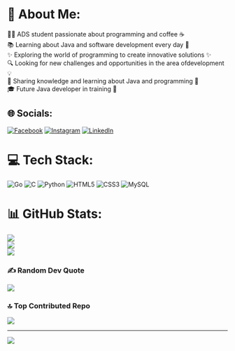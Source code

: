 # 💫 About Me:
👨‍💻 ADS student passionate about programming and coffee ☕ <br>
📚 Learning about Java and software development every day 📖 <br>
✨ Exploring the world of programming to create innovative solutions ✨ <br>
🔍 Looking for new challenges and opportunities in the area of ​​development 💡 <br>
🌱 Sharing knowledge and learning about Java and programming 🚀 <br>
🎓 Future Java developer in training 🎯 <br>


## 🌐 Socials:
[![Facebook](https://img.shields.io/badge/Facebook-%231877F2.svg?logo=Facebook&logoColor=white)](https://facebook.com/https://www.facebook.com/taciane.almeida.3386/) [![Instagram](https://img.shields.io/badge/Instagram-%23E4405F.svg?logo=Instagram&logoColor=white)](https://instagram.com/https://www.instagram.com/tacydev/?next=%2F) [![LinkedIn](https://img.shields.io/badge/LinkedIn-%230077B5.svg?logo=linkedin&logoColor=white)](https://linkedin.com/in/https://www.linkedin.com/in/taciane-almeida-426a81288/) 

# 💻 Tech Stack:
![Go](https://img.shields.io/badge/go-%2300ADD8.svg?style=for-the-badge&logo=go&logoColor=white) ![C](https://img.shields.io/badge/c-%2300599C.svg?style=for-the-badge&logo=c&logoColor=white) ![Python](https://img.shields.io/badge/python-3670A0?style=for-the-badge&logo=python&logoColor=ffdd54) ![HTML5](https://img.shields.io/badge/html5-%23E34F26.svg?style=for-the-badge&logo=html5&logoColor=white) ![CSS3](https://img.shields.io/badge/css3-%231572B6.svg?style=for-the-badge&logo=css3&logoColor=white) ![MySQL](https://img.shields.io/badge/mysql-%2300000f.svg?style=for-the-badge&logo=mysql&logoColor=white)
# 📊 GitHub Stats:
![](https://github-readme-stats.vercel.app/api?username=tacyalmeida&theme=dracula&hide_border=false&include_all_commits=false&count_private=false)<br/>
![](https://github-readme-streak-stats.herokuapp.com/?user=tacyalmeida&theme=dracula&hide_border=false)<br/>
![](https://github-readme-stats.vercel.app/api/top-langs/?username=tacyalmeida&theme=dracula&hide_border=false&include_all_commits=false&count_private=false&layout=compact)

### ✍️ Random Dev Quote
![](https://quotes-github-readme.vercel.app/api?type=horizontal&theme=radical)

### 🔝 Top Contributed Repo
![](https://github-contributor-stats.vercel.app/api?username=tacyalmeida&limit=5&theme=dracula&combine_all_yearly_contributions=true)

---
[![](https://visitcount.itsvg.in/api?id=tacyalmeida&icon=0&color=0)](https://visitcount.itsvg.in)

<!-- Proudly created with GPRM ( https://gprm.itsvg.in ) -->
